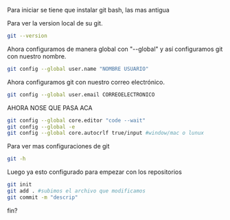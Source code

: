 Para iniciar se tiene que instalar git bash, las mas antigua

Para ver la version local de su git.
```bash
git --version
```

Ahora configuramos de manera global con "--global" y así configuramos git con nuestro nombre.
```bash
git config --global user.name "NOMBRE USUARIO"
```

Ahora configuramos git con nuestro correo electrónico.
```bash
git config --global user.email CORREOELECTRONICO
```

AHORA NOSE QUE PASA ACA
```bash
git config --global core.editor "code --wait"
git config --global -e
git config --global core.autocrlf true/input #window/mac o lunux
```

Para ver mas configuraciones de git
```bash
git -h
```


Luego ya esto configurado para empezar con los repositorios 
```bash
git init
git add . #subimos el archivo que modificamos
git commit -m "descrip"
```

fin?